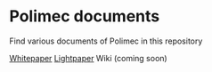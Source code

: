 # Polimec documents

Find various documents of Polimec in this repository

[Whitepaper](https://polimec.link/whitepaper)
[Lightpaper](https://polimec.link/lightpaper)
Wiki (coming soon)
